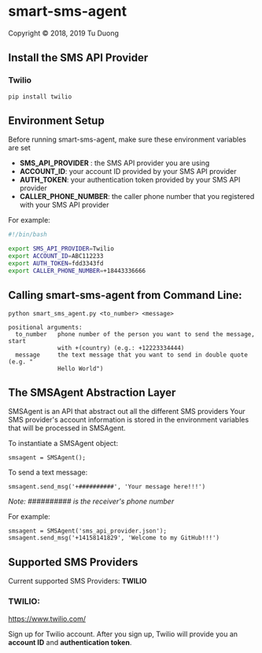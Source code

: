 # smart-sms-agent
Copyright © 2018, 2019 Tu Duong

## Install the SMS API Provider
### Twilio
```
pip install twilio
```
## Environment Setup
Before running smart-sms-agent, make sure these environment variables are set

* **SMS_API_PROVIDER** : the SMS API provider you are using
* **ACCOUNT_ID**: your account ID provided by your SMS API provider
* **AUTH_TOKEN**: your authentication token provided by your SMS API provider
* **CALLER_PHONE_NUMBER**: the caller phone number that you registered with your SMS API provider

For example:
```bash
#!/bin/bash

export SMS_API_PROVIDER=Twilio
export ACCOUNT_ID=ABC112233
export AUTH_TOKEN=fdd3343fd
export CALLER_PHONE_NUMBER=+18443336666
```
## Calling smart-sms-agent from Command Line:
```
python smart_sms_agent.py <to_number> <message>

positional arguments:
  to_number   phone number of the person you want to send the message, start
              with +(country) (e.g.: +12223334444)
  message     the text message that you want to send in double quote (e.g. "
              Hello World")
```
## The SMSAgent Abstraction Layer

SMSAgent is an API that abstract out all the different SMS providers
Your SMS provider's account information is stored in the environment variables that will be processed in SMSAgent.

To instantiate a SMSAgent object:
```
smsagent = SMSAgent();
```
To send a text message:
```
smsagent.send_msg('+##########', 'Your message here!!!')
```
*Note: ########## is the receiver's phone number*

For example:
```
smsagent = SMSAgent('sms_api_provider.json');
smsagent.send_msg('+14158141829', 'Welcome to my GitHub!!!')
```
## Supported SMS Providers

Current supported SMS Providers: **TWILIO**

### TWILIO:

https://www.twilio.com/

Sign up for Twilio account. After you sign up, Twilio will provide you an **account ID** and **authentication token**.

